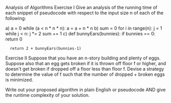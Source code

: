 Analysis of Algorithms
Exercise I
Give an analysis of the running time of each snippet of pseudocode with respect to the input size n of each of the following:

a)  a = 0
    while (a < n * n * n):
      a = a + n * n
b)  sum = 0
    for i in range(n):
      j = 1
      while j < n:
        j *= 2
        sum += 1
c)  def bunnyEars(bunnies):
      if bunnies == 0:
        return 0

      return 2 + bunnyEars(bunnies-1)
Exercise II
Suppose that you have an n-story building and plenty of eggs. Suppose also that an egg gets broken if it is thrown off floor f or higher, and doesn't get broken if dropped off a floor less than floor f. Devise a strategy to determine the value of f such that the number of dropped + broken eggs is minimized.

Write out your proposed algorithm in plain English or pseudocode AND give the runtime complexity of your solution.